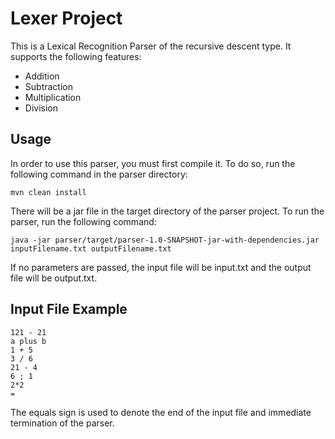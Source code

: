 # Lexer Project

This is a Lexical Recognition Parser of the recursive descent type. It supports the following features:

- Addition
- Subtraction
- Multiplication
- Division

## Usage

In order to use this parser, you must first compile it. To do so, run the following command in the parser directory:

```
mvn clean install
```

There will be a jar file in the target directory of the parser project. To run the parser, run the following command:

```
java -jar parser/target/parser-1.0-SNAPSHOT-jar-with-dependencies.jar inputFilename.txt outputFilename.txt
```

If no parameters are passed, the input file will be input.txt and the output file will be output.txt.

## Input File Example
```
121 - 21
a plus b
1 + 5
3 / 6
21 - 4
6 ; 1
2*2
=
```

The equals sign is used to denote the end of the input file and immediate termination of the parser.

